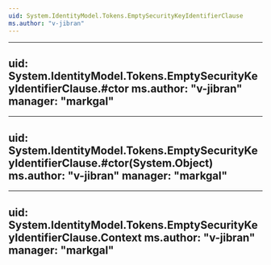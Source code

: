 ```yaml
---
uid: System.IdentityModel.Tokens.EmptySecurityKeyIdentifierClause
ms.author: "v-jibran"
---
```


---
uid: System.IdentityModel.Tokens.EmptySecurityKeyIdentifierClause.#ctor
ms.author: "v-jibran"
manager: "markgal"
---

---
uid: System.IdentityModel.Tokens.EmptySecurityKeyIdentifierClause.#ctor(System.Object)
ms.author: "v-jibran"
manager: "markgal"
---

---
uid: System.IdentityModel.Tokens.EmptySecurityKeyIdentifierClause.Context
ms.author: "v-jibran"
manager: "markgal"
---
